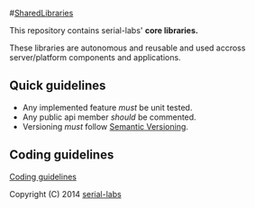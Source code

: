 #[SharedLibraries](https://github.com/serial-labs/SharedLibraries)

This repository contains serial-labs' **core libraries.**

These libraries are autonomous and reusable and used accross server/platform components and applications.

## Quick guidelines
* Any implemented feature *must* be unit tested.
* Any public api member *should* be commented.
* Versioning *must* follow [Semantic Versioning](http://semver.org/).

## Coding guidelines

[Coding guidelines](coding-guidelines.md)

Copyright (C) 2014 [serial-labs](http://www.serial-labs.com)